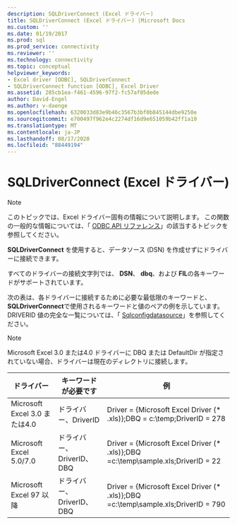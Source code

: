 ```yaml
---
description: SQLDriverConnect (Excel ドライバー)
title: SQLDriverConnect (Excel ドライバー) |Microsoft Docs
ms.custom: ''
ms.date: 01/19/2017
ms.prod: sql
ms.prod_service: connectivity
ms.reviewer: ''
ms.technology: connectivity
ms.topic: conceptual
helpviewer_keywords:
- Excel driver [ODBC], SQLDriverConnect
- SQLDriverConnect function [ODBC], Excel Driver
ms.assetid: 285cb1ea-f461-4596-97f2-fc57af05dede
author: David-Engel
ms.author: v-daenge
ms.openlocfilehash: 6320033d83e9b46c3567b3bf0b845144dbe9250e
ms.sourcegitcommit: e700497f962e4c2274df16d9e651059b42ff1a10
ms.translationtype: MT
ms.contentlocale: ja-JP
ms.lasthandoff: 08/17/2020
ms.locfileid: "88449194"
---
```

# <a name="sqldriverconnect-excel-driver"></a>SQLDriverConnect (Excel ドライバー)
> [!NOTE]  
>  このトピックでは、Excel ドライバー固有の情報について説明します。 この関数の一般的な情報については、「 [ODBC API リファレンス](../../odbc/reference/syntax/odbc-api-reference.md)」の該当するトピックを参照してください。  
  
 **SQLDriverConnect** を使用すると、データソース (DSN) を作成せずにドライバーに接続できます。  
  
 すべてのドライバーの接続文字列では、 **DSN**、 **dbq**、および **FIL**の各キーワードがサポートされています。  
  
 次の表は、各ドライバーに接続するために必要な最低限のキーワードと、 **SQLDriverConnect**で使用されるキーワードと値のペアの例を示しています。 DRIVERID 値の完全な一覧については、「 [Sqlconfigdatasource](../../odbc/microsoft/odbc-jet-sqlconfigdatasource-excel-driver.md)」を参照してください。  
  
> [!NOTE]  
>  Microsoft Excel 3.0 または4.0 ドライバーに DBQ または DefaultDir が指定されていない場合、ドライバーは現在のディレクトリに接続します。  
  
|ドライバー|キーワードが必要です|例|  
|------------|-----------------------|--------------|  
|Microsoft Excel 3.0 または4.0|ドライバー、DriverID|Driver = {Microsoft Excel Driver (* .xls)};DBQ = c:\temp;DriverID = 278|  
|Microsoft Excel 5.0/7.0|ドライバー、DriverID、DBQ|Driver = {Microsoft Excel Driver (* .xls)};DBQ =c:\temp\sample.xls;DriverID = 22|  
|Microsoft Excel 97 以降|ドライバー、DriverID、DBQ|Driver = {Microsoft Excel Driver (* .xls)};DBQ =c:\temp\sample.xls;DriverID = 790|

